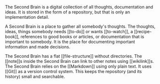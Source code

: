 The Second Brain is a digital collection of all thoughts, documentation and ideas.
It is stored in the form of a repository, but that is only an implementation detail.

A Second Brain is a place to gather all somebody's thoughts.
The thoughts, ideas, things somebody needs [[to-do]] or wants [[to-watch]], a [[recipe-book]], references to good books or articles, or documentation that is important to somebody.
It is the place for documenting important information and made decisions.

The Second Brain has a flat [[file-structure]] without directories.
The [[note]]s inside the Second Brain can link to other notes using [[wikilink]]s.
The Second Brain relies on the [[Markdown]] using only plain text.
It uses [[Git]] as a version control system.
This keeps the repository (and its history) small and searchable.
